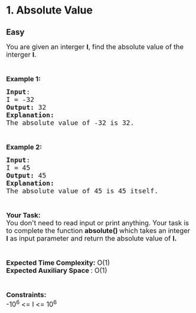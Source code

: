 # 1. Absolute Value
## Easy
<div class="problem-statement">
                <p></p><p><span style="font-size:18px">You are given an interger <strong>I</strong>, find&nbsp;the absolute value of the interger <strong>I</strong>.</span></p>

<p>&nbsp;</p>

<p><span style="font-size:18px"><strong>Example 1:</strong></span></p>

<pre><span style="font-size:18px"><strong>Input</strong>:
I = -32
<strong>Output: </strong>32
<strong>Explanation: 
</strong>The absolute value of -32 is 32.</span></pre>

<p>&nbsp;</p>

<p><span style="font-size:18px"><strong>Example 2:</strong></span></p>

<pre><span style="font-size:18px"><strong>Input</strong>:
I = 45
<strong>Output: </strong>45
<strong>Explanation: 
</strong>The absolute value of 45 is 45 itself.</span></pre>

<p>&nbsp;</p>

<p><span style="font-size:18px"><strong>Your Task:</strong><br>
You don't need to read input or print anything. Your task is to complete the function <strong>absolute() </strong>which takes an integer <strong>I</strong> as input parameter and return the absolute value of <strong>I.</strong></span></p>

<p>&nbsp;</p>

<p><span style="font-size:18px"><strong>Expected Time Complexity:</strong> O(1)<br>
<strong>Expected Auxiliary Space&nbsp;</strong>: O(1)</span></p>

<p>&nbsp;</p>

<p><span style="font-size:18px"><strong>Constraints:</strong><br>
-10<sup>6</sup> &lt;= I &lt;= 10<sup>6</sup></span></p>
 <p></p>
            </div>